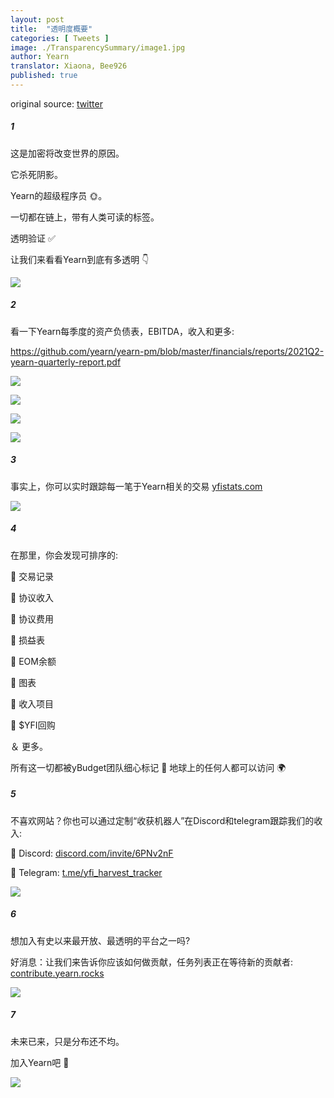 ```yaml
---
layout: post
title:  "透明度概要"
categories: [ Tweets ]
image: ./TransparencySummary/image1.jpg
author: Yearn
translator: Xiaona, Bee926
published: true
---
```

original source: [twitter](https://twitter.com/iearnfinance/status/1445143482830446600)

##### 1

这是加密将改变世界的原因。

它杀死阴影。

Yearn的超级程序员 🌞。

一切都在链上，带有人类可读的标签。

透明验证 ✅

让我们来看看Yearn到底有多透明 👇

![](image1.jpg)

##### 2

看一下Yearn每季度的资产负债表，EBITDA，收入和更多:

https://github.com/yearn/yearn-pm/blob/master/financials/reports/2021Q2-yearn-quarterly-report.pdf

![](image2.jpg)

![](image3.jpg)

![](image4.jpg)

![](image5.jpg)

##### 3

事实上，你可以实时跟踪每一笔于Yearn相关的交易 [yfistats.com](http://www.yfistats.com/)

![](image6.jpg)

##### 4

在那里，你会发现可排序的:

🔵 交易记录

🔵 协议收入

🔵 协议费用

🔵 损益表

🔵 EOM余额

🔵 图表

🔵 收入项目

🔵 $YFI回购

＆ 更多。

所有这一切都被yBudget团队细心标记 💙 地球上的任何人都可以访问 🌍

##### 5

不喜欢网站？你也可以通过定制“收获机器人”在Discord和telegram跟踪我们的收入:

🔵 Discord: [discord.com/invite/6PNv2nF](https://discord.com/invite/6PNv2nF)

🔵 Telegram: [t.me/yfi_harvest_tracker](https://t.me/yfi_harvest_tracker)

![](image7.jpg)

##### 6

想加入有史以来最开放、最透明的平台之一吗?

好消息：让我们来告诉你应该如何做贡献，任务列表正在等待新的贡献者: [contribute.yearn.rocks](https://contribute.yearn.rocks/)

![](image8.jpg)

##### 7

未来已来，只是分布还不均。

加入Yearn吧 💙

![](image9.jpg)

